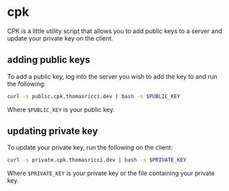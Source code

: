 # cpk
CPK is a little utility script that allows you to add public keys to a server and update your private key on the client.

## adding public keys
To add a public key, log into the server you wish to add the key to and run the following:

```bash
curl -s public.cpk.thomasricci.dev | bash -s $PUBLIC_KEY
```

Where `$PUBLIC_KEY` is your public key.

## updating private key
To update your private key, run the following on the client:

```bash
curl -s private.cpk.thomasricci.dev | bash -s $PRIVATE_KEY
```

Where `$PRIVATE_KEY` is your private key or the file containing your private key.
